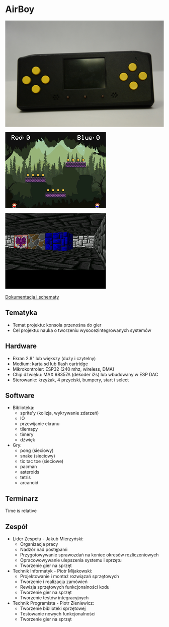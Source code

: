 # AirBoy

![zdjecie konsoli](img/DSC_1208.JPG)

![screenshot platformówki](img/snap.png)

![screenshot gry 3D](img/snap1.png)

[Dokumentacja i schematy](https://github.com/kuba8888/documentation-AirBoy/blob/main/dokumentacja.pdf)

## Tematyka

 - Temat projektu: konsola przenośna do gier
 - Cel projektu: nauka o tworzeniu wysocezintegrowanych systemów


<!--## Budżet-->

<!--| Nazwa | Cena jednostkowa | Ilość | Cena |-->
<!--| ----- | ---------------- | ----- | ---- |-->
<!--| ESP32 | 30 zł | 2 | 60 zł | -->
<!--| Ekran TFT | 70 zł | 2 | 140 zł |-->
<!--| TP4056 | 7 zł | 2 | 14 zł |-->
<!--| Przetwornica | 5 zł | 2 | 10 zł |-->
<!--| Ogniwa LiPo | 30 zł | 2 | 60 zł |-->
<!--| Max 98357A | 5 zł | 2 | 10 zł |-->
<!--| Złącze pinowe | 2 zł | 2 | 4 zł |-->
<!--| PCB | 10 zł | 2 | 20 zł |-->
<!--| | | Suma | 318 zł |-->

## Hardware

 - Ekran 2.8" lub większy (duży i czytelny)
 - Medium: karta sd lub flash cartridge
 - Mikrokontroler: ESP32 (240 mhz, wireless, DMA)
 - Chip dźwięku: MAX 98357A (dekoder i2s) lub wbudowany w ESP DAC
 - Sterowanie: krzyżak, 4 przyciski, bumpery, start i select


## Software

 - Biblioteka: 
	 - sprite'y (kolizja, wykrywanie zdarzeń)
	 - IO
	 - przewijanie ekranu
	 - tilemapy
	 - timery
	 - dźwięk
 - Gry: 
	 - pong (sieciowy)
	 - snake (sieciowy)
	 - tic tac toe (sieciowe)
	 - pacman
	 - asteroids
	 - tetris
	 - arcanoid


## Terminarz

Time is relative

## Zespół

 - Lider Zespołu - Jakub Mierzyński:
	- Organizacja pracy
	- Nadzór nad postępami
	- Przygotowywanie sprawozdań na koniec okresów rozliczeniowych
	- Opracowowywanie ulepszenia systemu i sprzętu
	- Tworzenie gier na sprzęt
 - Technik Informatyk - Piotr Mijakowski:
	- Projektowanie i montaż rozwiązań sprzętowych
	- Tworzenie i realizacja zamówień
	- Rewizja sprzętowych funkcjonalności kodu
	- Tworzenie gier na sprzęt
	- Tworzenie testów integracyjnych
 - Technik Programista - Piotr Zieniewicz:
	- Tworzenie biblioteki sprzętowej
	- Testowanie nowych funkcjonalności
	- Tworzenie gier na sprzęt

